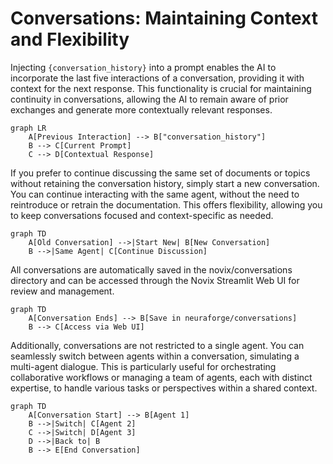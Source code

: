 # Conversations: Maintaining Context and Flexibility

Injecting `{conversation_history}` into a prompt enables the AI to incorporate the last five interactions of a conversation, providing it with context for the next response. This functionality is crucial for maintaining continuity in conversations, allowing the AI to remain aware of prior exchanges and generate more contextually relevant responses.

```mermaid
graph LR
    A[Previous Interaction] --> B["conversation_history"]
    B --> C[Current Prompt]
    C --> D[Contextual Response]

```

If you prefer to continue discussing the same set of documents or topics without retaining the conversation history, simply start a new conversation. You can continue interacting with the same agent, without the need to reintroduce or retrain the documentation. This offers flexibility, allowing you to keep conversations focused and context-specific as needed.

```mermaid
graph TD
    A[Old Conversation] -->|Start New| B[New Conversation]
    B -->|Same Agent| C[Continue Discussion]
```

All conversations are automatically saved in the novix/conversations directory and can be accessed through the Novix Streamlit Web UI for review and management.

```mermaid
graph TD
    A[Conversation Ends] --> B[Save in neuraforge/conversations]
    B --> C[Access via Web UI]
```

Additionally, conversations are not restricted to a single agent. You can seamlessly switch between agents within a conversation, simulating a multi-agent dialogue. This is particularly useful for orchestrating collaborative workflows or managing a team of agents, each with distinct expertise, to handle various tasks or perspectives within a shared context.

```mermaid
graph TD
    A[Conversation Start] --> B[Agent 1]
    B -->|Switch| C[Agent 2]
    C -->|Switch| D[Agent 3]
    D -->|Back to| B
    B --> E[End Conversation]
```
